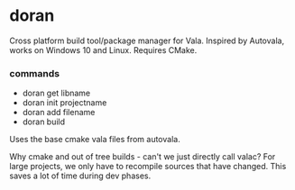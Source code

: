 # doran

Cross platform build tool/package manager for Vala. Inspired by Autovala, works on Windows 10 and Linux.
Requires CMake.

### commands
 * doran get libname
 * doran init projectname
 * doran add filename
 * doran build

Uses the base cmake vala files from autovala.

Why cmake and out of tree builds - can't we just directly call valac? For large projects, we only have to recompile sources that have changed. This saves a lot of time during dev phases.